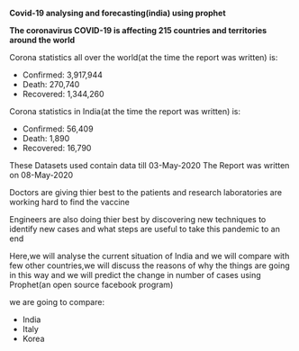 **Covid-19 analysing and forecasting(india) using prophet**

**The coronavirus COVID-19 is affecting 215 countries and territories around the world**

Corona statistics all over the world(at the time the report was written) is:
*   Confirmed:   3,917,944
*   Death:       270,740
*   Recovered:   1,344,260

Corona statistics in India(at the time the report was written) is:
*   Confirmed:   56,409
*   Death:       1,890
*   Recovered:   16,790

These Datasets used contain data till 03-May-2020
The Report was written on 08-May-2020

Doctors are giving thier best to the patients and research laboratories are working hard to find the vaccine

Engineers are also doing thier best by discovering new techniques to identify new cases and what steps are useful to take this pandemic to an end

Here,we will analyse the current situation of India and we will compare with few other countries,we will discuss the reasons of why the things are going in this way and we will predict the change in number of cases using Prophet(an open source facebook program)

we are going to compare:
*   India
*   Italy
*   Korea
